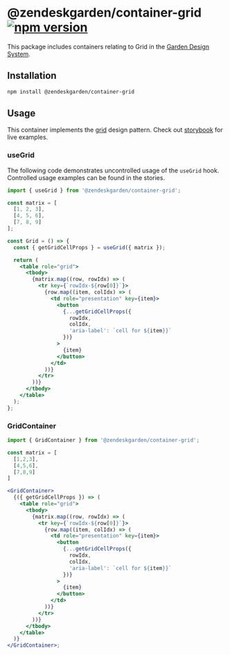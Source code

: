 # @zendeskgarden/container-grid [![npm version][npm version badge]][npm version link]

[npm version badge]: https://flat.badgen.net/npm/v/@zendeskgarden/container-grid
[npm version link]: https://www.npmjs.com/package/@zendeskgarden/container-grid

This package includes containers relating to Grid in the
[Garden Design System](https://zendeskgarden.github.io/).

## Installation

```sh
npm install @zendeskgarden/container-grid
```

## Usage

This container implements the
[grid](https://www.w3.org/TR/wai-aria-practices-1.1/#grid) design pattern. Check
out [storybook](https://zendeskgarden.github.io/react-containers) for live
examples.

### useGrid

The following code demonstrates uncontrolled usage of the `useGrid` hook. Controlled usage examples
can be found in the stories.

```jsx
import { useGrid } from '@zendeskgarden/container-grid';

const matrix = [
  [1, 2, 3],
  [4, 5, 6],
  [7, 8, 9]
];

const Grid = () => {
  const { getGridCellProps } = useGrid({ matrix });

  return (
    <table role="grid">
      <tbody>
        {matrix.map((row, rowIdx) => (
          <tr key={`rowIdx-${row[0]}`}>
            {row.map((item, colIdx) => (
              <td role="presentation" key={item}>
                <button
                  {...getGridCellProps({
                    rowIdx,
                    colIdx,
                    'aria-label': `cell for ${item}}`
                  })}
                >
                  {item}
                </button>
              </td>
            ))}
          </tr>
        ))}
      </tbody>
    </table>
  );
};
```

### GridContainer

```jsx
import { GridContainer } from '@zendeskgarden/container-grid';

const matrix = [
  [1,2,3],
  [4,5,6],
  [7,8,9]
]

<GridContainer>
  {({ getGridCellProps }) => (
    <table role="grid">
      <tbody>
        {matrix.map((row, rowIdx) => (
          <tr key={`rowIdx-${row[0]}`}>
            {row.map((item, colIdx) => (
              <td role="presentation" key={item}>
                <button
                  {...getGridCellProps({
                    rowIdx,
                    colIdx,
                    'aria-label': `cell for ${item}}`
                  })}
                >
                  {item}
                </button>
              </td>
            ))}
          </tr>
        ))}
      </tbody>
    </table>
  )}
</GridContainer>;
```
